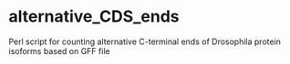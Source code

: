 # alternative_CDS_ends
Perl script for counting alternative C-terminal ends of Drosophila protein isoforms based on GFF file 
